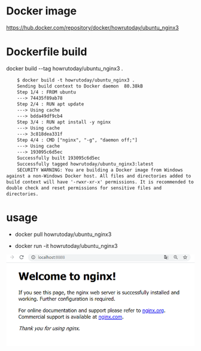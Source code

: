 # Docker image
https://hub.docker.com/repository/docker/howrutoday/ubuntu_nginx3

# Dockerfile build
docker build --tag howrutoday/ubuntu_nginx3 .

        $ docker build -t howrutoday/ubuntu_nginx3 .
        Sending build context to Docker daemon  80.38kB
        Step 1/4 : FROM ubuntu
        ---> 74435f89ab78
        Step 2/4 : RUN apt update
        ---> Using cache
        ---> bdda49df9cb4
        Step 3/4 : RUN apt install -y nginx
        ---> Using cache
        ---> 3c818dea331f
        Step 4/4 : CMD ["nginx", "-g", "daemon off;"]
        ---> Using cache
        ---> 193095c6d5ec
        Successfully built 193095c6d5ec
        Successfully tagged howrutoday/ubuntu_nginx3:latest
        SECURITY WARNING: You are building a Docker image from Windows against a non-Windows Docker host. All files and directories added to build context will have '-rwxr-xr-x' permissions. It is recommended to double check and reset permissions for sensitive files and directories.

# usage
* docker pull howrutoday/ubuntu_nginx3


* docker run -it howrutoday/ubuntu_nginx3

![image](image1.png)
